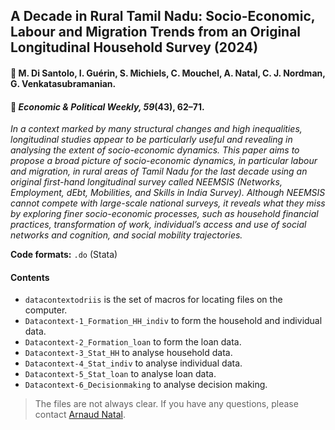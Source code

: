 ## A Decade in Rural Tamil Nadu: Socio-Economic, Labour and Migration Trends from an Original Longitudinal Household Survey (2024)

#### :raising_hand: M. Di Santolo, I. Guérin, S. Michiels, C. Mouchel, A. Natal, C. J. Nordman, G. Venkatasubramanian.

#### :newspaper: *Economic & Political Weekly, 59*(43), 62–71.

*In a context marked by many structural changes and high inequalities, longitudinal studies appear to be particularly useful and revealing in analysing the extent of socio-economic dynamics. This paper aims to propose a broad picture of socio-economic dynamics, in particular labour and migration, in rural areas of Tamil Nadu for the last decade using an original first-hand longitudinal survey called NEEMSIS (Networks, Employment, dEbt, Mobilities, and Skills in India Survey). Although NEEMSIS cannot compete with large-scale national surveys, it reveals what they miss by exploring finer socio-economic processes, such as household financial practices, transformation of work, individual’s access and use of social networks and cognition, and social mobility trajectories.*

**Code formats:** `.do` (Stata)

#### Contents

* `datacontextodriis`  is the set of macros for locating files on the computer.
* `Datacontext-1_Formation_HH_indiv` to form the household and individual data.
* `Datacontext-2_Formation_loan` to form the loan data.
* `Datacontext-3_Stat_HH` to analyse household data.
* `Datacontext-4_Stat_indiv` to analyse individual data.
* `Datacontext-5_Stat_loan` to analyse loan data.
* `Datacontext-6_Decisionmaking` to analyse decision making.

> The files are not always clear. If you have any questions, please contact [Arnaud Natal](https://neemsis.hypotheses.org/team/arnaud-natal).

